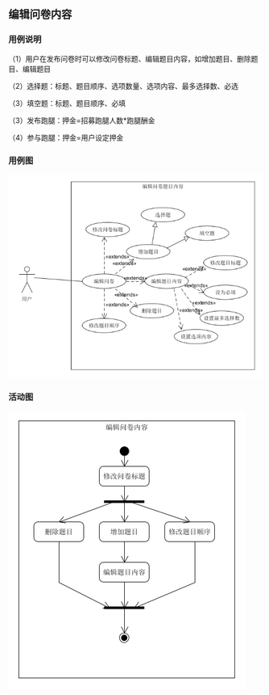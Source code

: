 ##  编辑问卷内容

### 用例说明

（1）用户在发布问卷时可以修改问卷标题、编辑题目内容，如增加题目、删除题目、编辑题目

（2）选择题：标题、题目顺序、选项数量、选项内容、最多选择数、必选

（3）填空题：标题、题目顺序、必填

（3）发布跑腿：押金=招募跑腿人数*跑腿酬金

（4）参与跑腿：押金=用户设定押金

### 用例图

![编辑问卷用例图](./../pic/editQues.png)

### 活动图

![编辑问卷活动图](./../pic/editQuesAC.png)